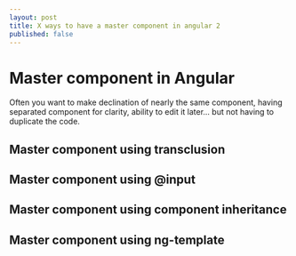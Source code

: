 ```yaml
---
layout: post
title: X ways to have a master component in angular 2
published: false
---
```


# Master component in Angular

Often you want to make declination of nearly the same component, having separated component for clarity, ability to edit it later... but not having to duplicate the code.

## Master component using transclusion

## Master component using @input

## Master component using component inheritance

## Master component using ng-template

